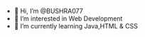 - 👋 Hi, I’m @BUSHRA077
- 👀 I’m interested in Web Development
- 🌱 I’m currently learning Java,HTML & CSS 



<!---
BUSHRA077/BUSHRA077 is a ✨ special ✨ repository because its `README.md` (this file) appears on your GitHub profile.
You can click the Preview link to take a look at your changes.
--->
